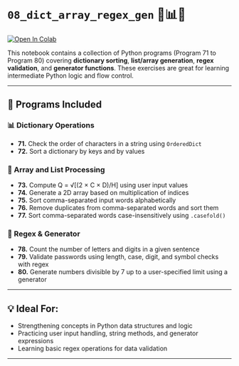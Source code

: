 # `08_dict_array_regex_gen` 📘📊🔢

[![Open In Colab](https://colab.research.google.com/assets/colab-badge.svg)](https://colab.research.google.com/drive/1eNK1O-yexF7kcwiHgUDuvwvZOz6iYhRf?usp=sharing)

This notebook contains a collection of Python programs (Program 71 to Program 80) covering **dictionary sorting**, **list/array generation**, **regex validation**, and **generator functions**. These exercises are great for learning intermediate Python logic and flow control.

---

## 📘 Programs Included

### 📊 Dictionary Operations

- **71.** Check the order of characters in a string using `OrderedDict`  
- **72.** Sort a dictionary by keys and by values  

### 🔢 Array and List Processing

- **73.** Compute Q = √[(2 × C × D)/H] using user input values  
- **74.** Generate a 2D array based on multiplication of indices  
- **75.** Sort comma-separated input words alphabetically  
- **76.** Remove duplicates from comma-separated words and sort them  
- **77.** Sort comma-separated words case-insensitively using `.casefold()`  

### 🧪 Regex & Generator

- **78.** Count the number of letters and digits in a given sentence  
- **79.** Validate passwords using length, case, digit, and symbol checks with regex  
- **80.** Generate numbers divisible by 7 up to a user-specified limit using a generator  

---

## 💡 Ideal For:
- Strengthening concepts in Python data structures and logic  
- Practicing user input handling, string methods, and generator expressions  
- Learning basic regex operations for data validation  

---
